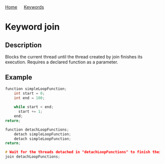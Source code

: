 [Home](https://github.com/puckowski/concert7) <span>&emsp;</span> [Keywords](https://github.com/puckowski/concert7/keywords.html)

# Keyword join

## Description

Blocks the current thread until the thread created by join finishes its execution. Requires a declared function as a parameter.

## Example

```cpp
function simpleLoopFunction;
    int start = 0;
    int end = 100;
  
    while start < end;
      start += 1;
    end;
return;

function detachLoopFunctions;
    detach simpleLoopFunction;
    detach simpleLoopFunction;
return;

# Wait for the threads detached in "detachLoopFunctions" to finish their execution.
join detachLoopFunctions;
```
